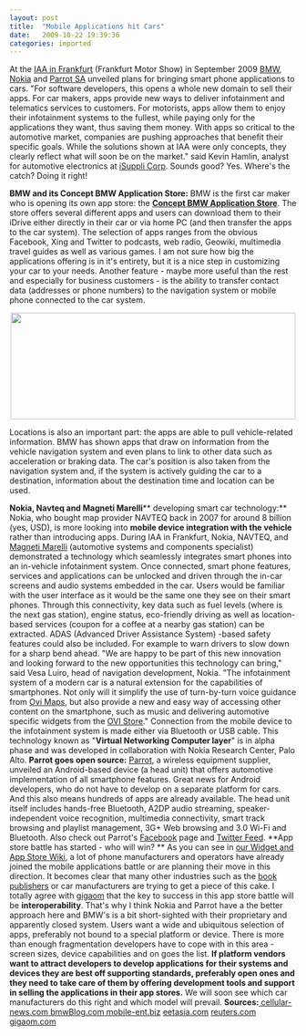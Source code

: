 ```yaml
---
layout: post
title:  "Mobile Applications hit Cars"
date:   2009-10-22 19:39:36
categories: imported
---
```

At the [IAA in Frankfurt][1] (Frankfurt Motor Show) in September 2009 [BMW][2], [Nokia][3] and [Parrot SA][4] unveiled plans for bringing smart phone applications to cars. "For software developers, this opens a whole new domain to sell their apps. For car makers, apps provide new ways to deliver infotainment and telematics services to customers. For motorists, apps allow them to enjoy their infotainment systems to the fullest, while paying only for the applications they want, thus saving them money. With apps so critical to the automotive market, companies are pushing approaches that benefit their specific goals. While the solutions shown at IAA were only concepts, they clearly reflect what will soon be on the market." said Kevin Hamlin, analyst for automotive electronics at [iSuppli Corp][5]. Sounds good? Yes. Where's the catch? Doing it right! <!--more-->

**BMW and its Concept BMW Application Store:** BMW is the first car maker who is opening its own app store: the [**Concept BMW Application Store**][6]. The store offers several different apps and users can download them to their iDrive either directly in their car or via home PC (and then transfer the apps to the car system). The selection of apps ranges from the obvious Facebook, Xing and Twitter to podcasts, web radio, Geowiki, multimedia travel guides as well as various games. I am not sure how big the applications offering is in it's entirety, but it is a nice step in customizing your car to your needs. Another feature - maybe more useful than the rest and especially for business customers - is the ability to transfer contact data (addresses or phone numbers) to the navigation system or mobile phone connected to the car system. <p style="text-align: center;">
  <a href="http://www.bmwblog.com/2009/09/14/concept-bmw-application-store-to-be-introduced-at-frankfurt/"><img class="size-full wp-image-1042 aligncenter" title="infotaiment-1-655x245" src="http://www.pavingways.com/wp-content/uploads/infotaiment-1-655x245.jpg" alt="" width="500" height="187" /></a>
</p> Locations is also an important part: the apps are able to pull vehicle-related information. BMW has shown apps that draw on information from the vehicle navigation system and even plans to link to other data such as acceleration or braking data. The car's position is also taken from the navigation system and, if the system is actively guiding the car to a destination, information about the destination time and location can be used. 

**Nokia, Navteq and Magneti Marelli**** developing smart car technology:** Nokia, who bought map provider NAVTEQ back in 2007 for around 8 billion (yes, USD), is more looking into **mobile device integration with the vehicle** rather than introducing apps. During IAA in Frankfurt, Nokia, NAVTEQ, and [Magneti Marelli][7] (automotive systems and components specialist) demonstrated a technology which seamlessly integrates smart phones into an in-vehicle infotainment system. Once connected, smart phone features, services and applications can be unlocked and driven through the in-car screens and audio systems embedded in the car. Users would be familiar with the user interface as it would be the same one they see on their smart phones. Through this connectivity, key data such as fuel levels (where is the next gas station), engine status, eco-friendly driving as well as location-based services (coupon for a coffee at a nearby gas station) can be extracted. ADAS (Advanced Driver Assistance System) -based safety features could also be included. For example to warn drivers to slow down for a sharp bend ahead. "We are happy to be part of this new innovation and looking forward to the new opportunities this technology can bring," said Vesa Luiro, head of navigation development, Nokia. "The infotainment system of a modern car is a natural extension for the capabilities of smartphones. Not only will it simplify the use of turn-by-turn voice guidance from [Ovi Maps][8], but also provide a new and easy way of accessing other content on the smartphone, such as music and delivering automotive specific widgets from the [OVI Store][9]." Connection from the mobile device to the infotainment system is made either via Bluetooth or USB cable. This technology known as "**Virtual Networking Computer layer**" is in alpha phase and was developed in collaboration with Nokia Research Center, Palo Alto. **Parrot goes open source:** [Parrot][10], a wireless equipment supplier, unveiled an Android-based device (a head unit) that offers automotive implementation of all smartphone features. Great news for Android developers, who do not have to develop on a separate platform for cars. And this also means hundreds of apps are already available. The head unit itself includes hands-free Bluetooth, A2DP audio streaming, speaker-independent voice recognition, multimedia connectivity, smart track browsing and playlist management, 3G+ Web browsing and 3.0 Wi-Fi and Bluetooth. Also check out Parrot's [Facebook][11] page and [Twitter Feed][12]. **App store battle has started - who will win? ** As you can see in [our Widget and App Store Wiki][13], a lot of phone manufacturers and operators have already joined the mobile applications battle or are planning their move in this direction. It becomes clear that many other industries such as the [book publishers][14] or car manufacturers are trying to get a piece of this cake. I totally agree with [gigaom][15] that the key to success in this app store battle will be **interoperability**. That's why I think Nokia and Parrot have a the better approach here and BMW's is a bit short-sighted with their proprietary and apparently closed system. Users want a wide and ubiquitous selection of apps, preferably not bound to a special platform or device. There is more than enough fragmentation developers have to cope with in this area - screen sizes, device capabilities and on goes the list. **If platform vendors want to attract developers to develop applications for their systems and devices they are best off supporting standards, preferably open ones and they need to take care of them by offering development tools and support in selling the applications in their app stores.** We will soon see which car manufacturers do this right and which model will prevail. **Sources:**[ cellular-news.com bmwBlog.com][16][ mobile-ent.biz][17] [eetasia.com][18] [reuters.com][19] [gigaom.com][15]

[1]: http://www.iaa.de/
[2]: http://www.bmw.com/com/en/index.html
[3]: http://www.nokia.com/
[4]: http://www.parrot.com/usa/
[5]: http://www.isuppli.com/Pages/home.aspx
[6]: http://www.lifepr.de/pressemeldungen/bmw-group/boxid-121889.html
[7]: http://www.magnetimarelli.com/index.htm
[8]: http://maps.ovi.com/
[9]: http://store.ovi.com/
[10]: http://www.parrot.com
[11]: http://www.facebook.com/pages/Parrot/49623718343
[12]: http://twitter.com/Parrot
[13]: http://www.pavingways.com/mobile-widget-wiki/app-store-overview
[14]: http://www.pavingways.com/review-frankfurt-book-fair-opportunities-for-publishers-retailers_993.html
[15]: http://gigaom.com/2009/10/12/automotive-market-to-fuel-apps-and-app-stores/
[16]: http://www.bmwblog.com/2009/09/14/concept-bmw-application-store-to-be-introduced-at-frankfurt/
[17]: http://www.mobile-ent.biz/news/34677/BMW-unveils-in-car-app-store
[18]: http://www.eetasia.com/ART_8800586838_499488_NT_00175140.HTM
[19]: http://www.reuters.com/article/pressRelease/idUS108979+15-Sep-2009+PRN20090915